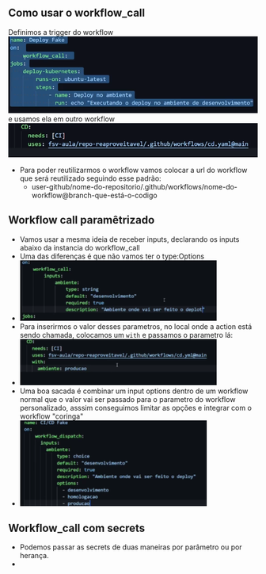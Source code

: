 ## Como usar o workflow_call 

Definimos a trigger do workflow
![](assets/Pasted%20image%2020240802122934.png)
e usamos ela em outro workflow
![](assets/Pasted%20image%2020240802115104.png)
- Para poder reutilizarmos o workflow vamos colocar a url do workflow que será reutilizado seguindo esse padrão: 
  - user-github/nome-do-repositorio/.github/workflows/nome-do-workflow@branch-que-está-o-codigo

## Workflow call paramêtrizado 

- Vamos usar a mesma ideia de receber inputs, declarando os inputs abaixo da instancia do workflow_call 
- Uma das diferenças é que não vamos ter o type:Options 
- ![](assets/Pasted%20image%2020240805093339.png)
- Para inserirmos o valor desses parametros, no local onde a action está sendo chamada, colocamos um `with` e passamos o parametro lá: 
- ![](assets/Pasted%20image%2020240805093640.png)
- Uma boa sacada é combinar um input options dentro de um workflow normal que o valor vai ser passado para o parametro do workflow personalizado, asssim conseguimos limitar as opções e integrar com o workflow "coringa"
- ![](assets/Pasted%20image%2020240805150058.png)

## Workflow_call com secrets 
- Podemos passar as secrets de duas maneiras por parâmetro ou por herança. 
- 
